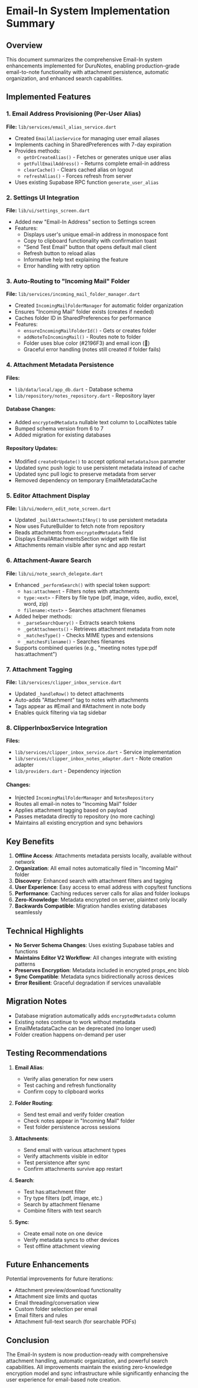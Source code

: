# Email-In System Implementation Summary

## Overview
This document summarizes the comprehensive Email-In system enhancements implemented for DuruNotes, enabling production-grade email-to-note functionality with attachment persistence, automatic organization, and enhanced search capabilities.

## Implemented Features

### 1. Email Address Provisioning (Per-User Alias)
**File:** `lib/services/email_alias_service.dart`
- Created `EmailAliasService` for managing user email aliases
- Implements caching in SharedPreferences with 7-day expiration
- Provides methods:
  - `getOrCreateAlias()` - Fetches or generates unique user alias
  - `getFullEmailAddress()` - Returns complete email-in address
  - `clearCache()` - Clears cached alias on logout
  - `refreshAlias()` - Forces refresh from server
- Uses existing Supabase RPC function `generate_user_alias`

### 2. Settings UI Integration
**File:** `lib/ui/settings_screen.dart`
- Added new "Email-In Address" section to Settings screen
- Features:
  - Displays user's unique email-in address in monospace font
  - Copy to clipboard functionality with confirmation toast
  - "Send Test Email" button that opens default mail client
  - Refresh button to reload alias
  - Informative help text explaining the feature
  - Error handling with retry option

### 3. Auto-Routing to "Incoming Mail" Folder
**File:** `lib/services/incoming_mail_folder_manager.dart`
- Created `IncomingMailFolderManager` for automatic folder organization
- Ensures "Incoming Mail" folder exists (creates if needed)
- Caches folder ID in SharedPreferences for performance
- Features:
  - `ensureIncomingMailFolderId()` - Gets or creates folder
  - `addNoteToIncomingMail()` - Routes note to folder
  - Folder uses blue color (#2196F3) and email icon (📧)
  - Graceful error handling (notes still created if folder fails)

### 4. Attachment Metadata Persistence
**Files:** 
- `lib/data/local/app_db.dart` - Database schema
- `lib/repository/notes_repository.dart` - Repository layer

#### Database Changes:
- Added `encryptedMetadata` nullable text column to LocalNotes table
- Bumped schema version from 6 to 7
- Added migration for existing databases

#### Repository Updates:
- Modified `createOrUpdate()` to accept optional `metadataJson` parameter
- Updated sync push logic to use persistent metadata instead of cache
- Updated sync pull logic to preserve metadata from server
- Removed dependency on temporary EmailMetadataCache

### 5. Editor Attachment Display
**File:** `lib/ui/modern_edit_note_screen.dart`
- Updated `_buildAttachmentsIfAny()` to use persistent metadata
- Now uses FutureBuilder to fetch note from repository
- Reads attachments from `encryptedMetadata` field
- Displays EmailAttachmentsSection widget with file list
- Attachments remain visible after sync and app restart

### 6. Attachment-Aware Search
**File:** `lib/ui/note_search_delegate.dart`
- Enhanced `_performSearch()` with special token support:
  - `has:attachment` - Filters notes with attachments
  - `type:<ext>` - Filters by file type (pdf, image, video, audio, excel, word, zip)
  - `filename:<text>` - Searches attachment filenames
- Added helper methods:
  - `_parseSearchQuery()` - Extracts search tokens
  - `_getAttachments()` - Retrieves attachment metadata from note
  - `_matchesType()` - Checks MIME types and extensions
  - `_matchesFilename()` - Searches filenames
- Supports combined queries (e.g., "meeting notes type:pdf has:attachment")

### 7. Attachment Tagging
**File:** `lib/services/clipper_inbox_service.dart`
- Updated `_handleRow()` to detect attachments
- Auto-adds "Attachment" tag to notes with attachments
- Tags appear as #Email and #Attachment in note body
- Enables quick filtering via tag sidebar

### 8. ClipperInboxService Integration
**Files:**
- `lib/services/clipper_inbox_service.dart` - Service implementation
- `lib/services/clipper_inbox_notes_adapter.dart` - Note creation adapter
- `lib/providers.dart` - Dependency injection

#### Changes:
- Injected `IncomingMailFolderManager` and `NotesRepository`
- Routes all email-in notes to "Incoming Mail" folder
- Applies attachment tagging based on payload
- Passes metadata directly to repository (no more caching)
- Maintains all existing encryption and sync behaviors

## Key Benefits

1. **Offline Access**: Attachments metadata persists locally, available without network
2. **Organization**: All email notes automatically filed in "Incoming Mail" folder
3. **Discovery**: Enhanced search with attachment filters and tagging
4. **User Experience**: Easy access to email address with copy/test functions
5. **Performance**: Caching reduces server calls for alias and folder lookups
6. **Zero-Knowledge**: Metadata encrypted on server, plaintext only locally
7. **Backwards Compatible**: Migration handles existing databases seamlessly

## Technical Highlights

- **No Server Schema Changes**: Uses existing Supabase tables and functions
- **Maintains Editor V2 Workflow**: All changes integrate with existing patterns
- **Preserves Encryption**: Metadata included in encrypted props_enc blob
- **Sync Compatible**: Metadata syncs bidirectionally across devices
- **Error Resilient**: Graceful degradation if services unavailable

## Migration Notes

- Database migration automatically adds `encryptedMetadata` column
- Existing notes continue to work without metadata
- EmailMetadataCache can be deprecated (no longer used)
- Folder creation happens on-demand per user

## Testing Recommendations

1. **Email Alias**:
   - Verify alias generation for new users
   - Test caching and refresh functionality
   - Confirm copy to clipboard works

2. **Folder Routing**:
   - Send test email and verify folder creation
   - Check notes appear in "Incoming Mail" folder
   - Test folder persistence across sessions

3. **Attachments**:
   - Send email with various attachment types
   - Verify attachments visible in editor
   - Test persistence after sync
   - Confirm attachments survive app restart

4. **Search**:
   - Test has:attachment filter
   - Try type filters (pdf, image, etc.)
   - Search by attachment filename
   - Combine filters with text search

5. **Sync**:
   - Create email note on one device
   - Verify metadata syncs to other devices
   - Test offline attachment viewing

## Future Enhancements

Potential improvements for future iterations:
- Attachment preview/download functionality
- Attachment size limits and quotas
- Email threading/conversation view
- Custom folder selection per email
- Email filters and rules
- Attachment full-text search (for searchable PDFs)

## Conclusion

The Email-In system is now production-ready with comprehensive attachment handling, automatic organization, and powerful search capabilities. All improvements maintain the existing zero-knowledge encryption model and sync infrastructure while significantly enhancing the user experience for email-based note creation.
